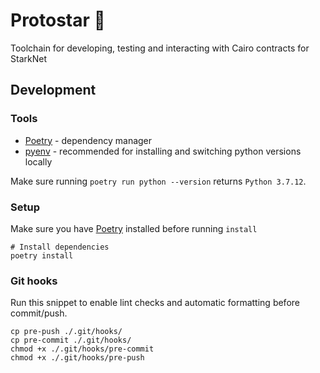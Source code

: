 # Protostar 🌟
Toolchain for developing, testing and interacting with Cairo contracts for StarkNet

## Development
### Tools

- [Poetry](https://python-poetry.org/) - dependency manager
- [pyenv](https://github.com/pyenv/pyenv) - recommended for installing and switching python versions locally

Make sure running ``poetry run python --version`` returns ``Python 3.7.12``.

### Setup
Make sure you have [Poetry](https://python-poetry.org/) installed before running `install`
```shell
# Install dependencies
poetry install
```

### Git hooks
Run this snippet to enable lint checks and automatic formatting before commit/push.

```shell
cp pre-push ./.git/hooks/
cp pre-commit ./.git/hooks/
chmod +x ./.git/hooks/pre-commit
chmod +x ./.git/hooks/pre-push
```
    
